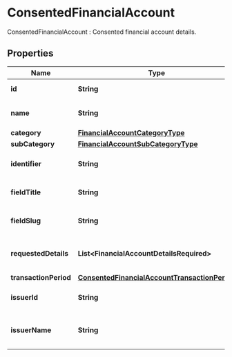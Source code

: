 

# ConsentedFinancialAccount

ConsentedFinancialAccount : Consented financial account details.

## Properties

| Name | Type | Description | Notes |
|------------ | ------------- | ------------- | -------------|
|**id** | **String** | Financial account id. |  |
|**name** | **String** | Financial account name. |  |
|**category** | [**FinancialAccountCategoryType**](FinancialAccountCategoryType.md) |  |  |
|**subCategory** | [**FinancialAccountSubCategoryType**](FinancialAccountSubCategoryType.md) |  |  |
|**identifier** | **String** | Financial account identifier. |  |
|**fieldTitle** | **String** | Financial account field title. |  |
|**fieldSlug** | **String** | Financial account field slug. |  |
|**requestedDetails** | **List&lt;FinancialAccountDetailsRequired&gt;** | Requested financial account details. |  |
|**transactionPeriod** | [**ConsentedFinancialAccountTransactionPeriod**](ConsentedFinancialAccountTransactionPeriod.md) |  |  [optional] |
|**issuerId** | **String** | Financial account issuer id. |  |
|**issuerName** | **String** | Financial account issuer name. |  |



